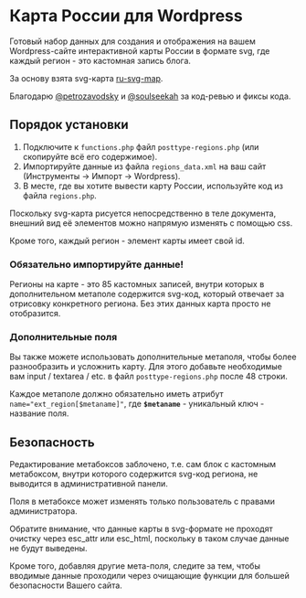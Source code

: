 # Карта России для Wordpress

Готовый набор данных для создания и отображения на вашем Wordpress-сайте интерактивной карты России в формате svg, где каждый регион - это кастомная запись блога.

За основу взята svg-карта [ru-svg-map](https://github.com/SmartTeleMax/ru-svg-map).

Благодарю [@petrozavodsky](https://github.com/petrozavodsky) и [@soulseekah](https://github.com/soulseekah) за код-ревью и фиксы кода.

## Порядок установки
1. Подключите к `functions.php` файл `posttype-regions.php` (или скопируйте всё его содержимое).
2. Импортируйте данные из файла `regions_data.xml` на ваш сайт (Инструменты -> Импорт -> Wordpress).
3. В месте, где вы хотите вывести карту России, используйте код из файла `regions.php`.

Поскольку svg-карта рисуется непосредственно в теле документа, внешний вид её элементов можно напрямую изменять с помощью css.

Кроме того, каждый регион - элемент карты имеет свой id.

### Обязательно импортируйте данные!

Регионы на карте - это 85 кастомных записей, внутри которых в дополнительном метаполе содержится svg-код, который отвечает за отрисовку конкретного региона. Без этих данных карта просто не отобразится.

### Дополнительные поля

Вы также можете использовать дополнительные метаполя, чтобы более разнообразить и усложнить карту. Для этого добавьте необходимые вам input / textarea / etc. в файл `posttype-regions.php` после 48 строки.

Каждое метаполе должно обязательно иметь атрибут `name="ext_region[$metaname]"`, где **`$metaname`** - уникальный ключ - название поля.

## Безопасность

Редактирование метабоксов заблочено, т.е. сам блок с кастомным метабоксом, внутри которого содержится svg-код региона, не выводится в административной панели.

Поля в метабоксе может изменять только пользователь с правами администратора.

Обратите внимание, что данные карты в svg-формате не проходят очистку через esc_attr или esc_html, поскольку в таком случае данные не будут выведены.

Кроме того, добавляя другие мета-поля, следите за тем, чтобы вводимые данные проходили через очищающие функции для большей безопасности Вашего сайта.